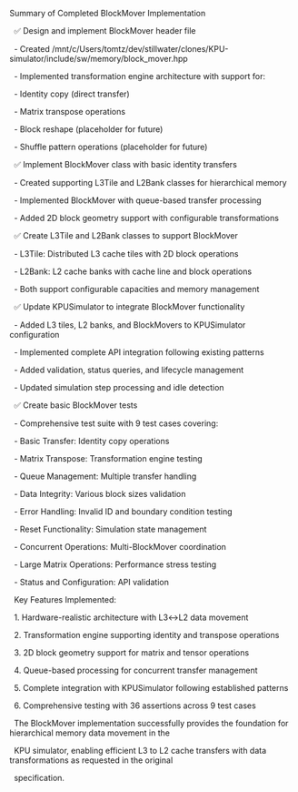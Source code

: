Summary of Completed BlockMover Implementation



&nbsp; ✅ Design and implement BlockMover header file



&nbsp; - Created /mnt/c/Users/tomtz/dev/stillwater/clones/KPU-simulator/include/sw/memory/block\_mover.hpp

&nbsp; - Implemented transformation engine architecture with support for:

&nbsp;   - Identity copy (direct transfer)

&nbsp;   - Matrix transpose operations

&nbsp;   - Block reshape (placeholder for future)

&nbsp;   - Shuffle pattern operations (placeholder for future)



&nbsp; ✅ Implement BlockMover class with basic identity transfers



&nbsp; - Created supporting L3Tile and L2Bank classes for hierarchical memory

&nbsp; - Implemented BlockMover with queue-based transfer processing

&nbsp; - Added 2D block geometry support with configurable transformations



&nbsp; ✅ Create L3Tile and L2Bank classes to support BlockMover



&nbsp; - L3Tile: Distributed L3 cache tiles with 2D block operations

&nbsp; - L2Bank: L2 cache banks with cache line and block operations

&nbsp; - Both support configurable capacities and memory management



&nbsp; ✅ Update KPUSimulator to integrate BlockMover functionality



&nbsp; - Added L3 tiles, L2 banks, and BlockMovers to KPUSimulator configuration

&nbsp; - Implemented complete API integration following existing patterns

&nbsp; - Added validation, status queries, and lifecycle management

&nbsp; - Updated simulation step processing and idle detection



&nbsp; ✅ Create basic BlockMover tests



&nbsp; - Comprehensive test suite with 9 test cases covering:

&nbsp;   - Basic Transfer: Identity copy operations

&nbsp;   - Matrix Transpose: Transformation engine testing

&nbsp;   - Queue Management: Multiple transfer handling

&nbsp;   - Data Integrity: Various block sizes validation

&nbsp;   - Error Handling: Invalid ID and boundary condition testing

&nbsp;   - Reset Functionality: Simulation state management

&nbsp;   - Concurrent Operations: Multi-BlockMover coordination

&nbsp;   - Large Matrix Operations: Performance stress testing

&nbsp;   - Status and Configuration: API validation



&nbsp; Key Features Implemented:



&nbsp; 1. Hardware-realistic architecture with L3↔L2 data movement

&nbsp; 2. Transformation engine supporting identity and transpose operations

&nbsp; 3. 2D block geometry support for matrix and tensor operations

&nbsp; 4. Queue-based processing for concurrent transfer management

&nbsp; 5. Complete integration with KPUSimulator following established patterns

&nbsp; 6. Comprehensive testing with 36 assertions across 9 test cases



&nbsp; The BlockMover implementation successfully provides the foundation for hierarchical memory data movement in the

&nbsp; KPU simulator, enabling efficient L3 to L2 cache transfers with data transformations as requested in the original

&nbsp; specification.


